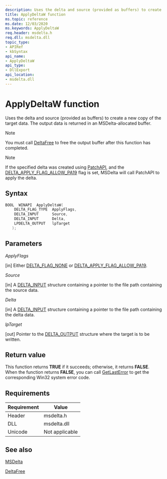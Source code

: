 ```yaml
---
description: Uses the delta and source (provided as buffers) to create a new copy of the target data. The output data is returned in an MSDelta-allocated buffer. (ApplyDeltaW)
title: ApplyDeltaW function
ms.topic: reference
ms.date: 12/03/2020
ms.keywords: ApplyDeltaW
req.header: msdelta.h
req.dll: msdelta.dll
topic_type: 
- APIRef
- kbSyntax
api_name: 
- ApplyDeltaW
api_type: 
- DllExport
api_location: 
- msdelta.dll
---
```


# ApplyDeltaW function

Uses the delta and source (provided as buffers) to create a new copy of the target data. The output data is returned in an MSDelta-allocated buffer.

> [!NOTE]
> You must call [DeltaFree](msdelta-deltafree.md) to free the output buffer after this function has completed.

> [!NOTE]
> If the specified delta was created using [PatchAPI](patchapi.md), and the [DELTA_APPLY_FLAG_ALLOW_PA19](/previous-versions/bb417345(v=msdn.10)#delta_flag_type-flags) flag is set, MSDelta will call PatchAPI to apply the delta.

## Syntax

```cpp
BOOL  WINAPI  ApplyDeltaW(
    DELTA_FLAG_TYPE  ApplyFlags,
    DELTA_INPUT      Source,
    DELTA_INPUT      Delta,
    LPDELTA_OUTPUT   lpTarget
   );
```

## Parameters

*ApplyFlags*

[in] Either [DELTA_FLAG_NONE](/previous-versions/bb417345(v=msdn.10)#delta_flag_type-flags) or [DELTA_APPLY_FLAG_ALLOW_PA19](/previous-versions/bb417345(v=msdn.10)#delta_flag_type-flags).

*Source*

[in] A [DELTA_INPUT](/previous-versions/bb417345(v=msdn.10)#delta-input-structure) structure containing a pointer to the file path containing the source data.

*Delta*

[in] A [DELTA_INPUT](/previous-versions/bb417345(v=msdn.10)#delta-input-structure) structure containing a pointer to the file path containing the delta data.

*lpTarget*

[out] Pointer to the [DELTA_OUTPUT](/previous-versions/bb417345(v=msdn.10)#delta-output-structure) structure where the target is to be written.

## Return value

This function returns **TRUE** if it succeeds; otherwise, it returns **FALSE**. When the function returns **FALSE**, you can call [GetLastError](/windows/win32/api/errhandlingapi/nf-errhandlingapi-getlasterror) to get the corresponding Win32 system error code.

## Requirements

| Requirement | Value |
|----------------|---------------------------------------------------------------------------------------|
| Header | msdelta.h |
| DLL | msdelta.dll |
| Unicode | Not applicable |

## See also

[MSDelta](msdelta.md)

[DeltaFree](msdelta-deltafree.md)
